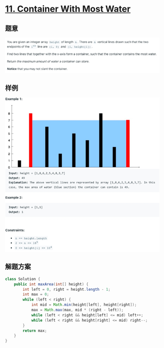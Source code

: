 # [11. Container With Most Water](https://leetcode.com/problems/container-with-most-water/)
## 题意
![img.png](images/container-with-most-water-title.png)
## 样例
![img.png](images/container-with-most-water-example.png)
## 解题方案
```java
class Solution {
    public int maxArea(int[] height) {
        int left = 0, right = height.length - 1;
        int max = 0;
        while (left < right) {
            int mid = Math.min(height[left], height[right]);
            max = Math.max(max, mid * (right - left));
            while (left < right && height[left] <= mid) left++;
            while (left < right && height[right] <= mid) right--;
        }
        return max;
    }
}
```